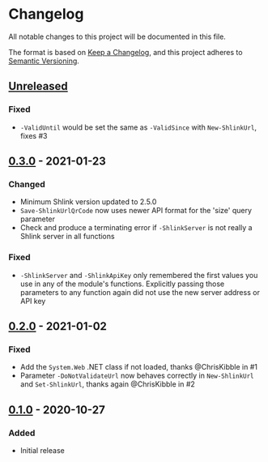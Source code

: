 # Changelog
All notable changes to this project will be documented in this file.

The format is based on [Keep a Changelog](https://keepachangelog.com/en/1.0.0/),
and this project adheres to [Semantic Versioning](https://semver.org/spec/v2.0.0.html).

## [Unreleased]
### Fixed
- `-ValidUntil` would be set the same as `-ValidSince` with `New-ShlinkUrl`, fixes #3 

## [0.3.0] - 2021-01-23

### Changed
- Minimum Shlink version updated to 2.5.0
- `Save-ShlinkUrlQrCode` now uses newer API format for the 'size' query parameter
- Check and produce a terminating error if `-ShlinkServer` is not really a Shlink server in all functions

### Fixed
- `-ShlinkServer` and `-ShlinkApiKey` only remembered the first values you use in any of the module's functions. Explicitly passing those parameters to any function again did not use the new server address or API key

## [0.2.0] - 2021-01-02
### Fixed
- Add the `System.Web` .NET class if not loaded, thanks @ChrisKibble in #1
- Parameter `-DoNotValidateUrl` now behaves correctly in `New-ShlinkUrl` and `Set-ShlinkUrl`, thanks again @ChrisKibble in #2

## [0.1.0] - 2020-10-27
### Added
- Initial release

[Unreleased]: https://github.com/codaamok/PSShlink/compare/0.3.0..HEAD
[0.3.0]: https://github.com/codaamok/PSShlink/compare/0.2.0..0.3.0
[0.2.0]: https://github.com/codaamok/PSShlink/compare/0.1.0..0.2.0
[0.1.0]: https://github.com/codaamok/PSShlink/tree/0.1.0
